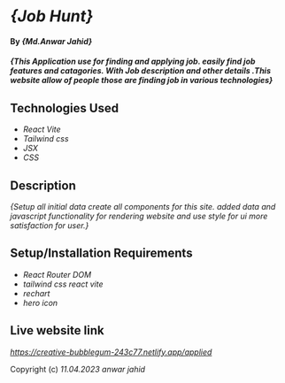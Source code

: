 # _{Job Hunt}_

#### By _**{Md.Anwar Jahid}**_

#### _{This Application use for finding and applying job. easily find job features and catagories. With Job description and other details .This website allow of people those are finding job in various technologies}_

## Technologies Used

* _React Vite_
* _Tailwind css_
* _JSX_
* _CSS_

## Description

_{Setup all initial data create all components for this site. added data and javascript functionality for rendering website and use style for ui more satisfaction for user.}_

## Setup/Installation Requirements

* _React Router DOM_
* _tailwind css react vite_
* _rechart_
* _hero icon_


## Live website link

_https://creative-bubblegum-243c77.netlify.app/applied_

Copyright (c) _11.04.2023_ _anwar jahid_